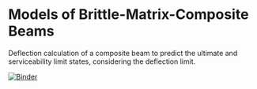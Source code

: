 # Models of Brittle-Matrix-Composite Beams

Deflection calculation of a composite beam to predict the ultimate and
serviceability limit states, considering the deflection limit.

[![Binder](https://mybinder.org/badge.svg)](https://mybinder.org/v2/gh/bmcs-group/bmcs_beam.git/master?filepath=webapps/bmcs_bending_app.ipynb)
